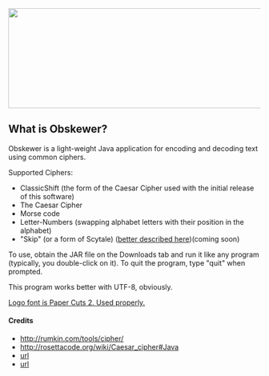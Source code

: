 <img src="https://srchub.org/p/obskewer/source/tree/master/img/obskewerlogo.png" width="600" height="200">

<h2>What is Obskewer?</h2>
Obskewer is a light-weight Java application for encoding and decoding text using common ciphers.

Supported Ciphers:
<ul>
<li>ClassicShift (the form of the Caesar Cipher used with the initial release of this software)</li>
<li>The Caesar Cipher</li>
<li>Morse code</li>
<li>Letter-Numbers (swapping alphabet letters with their position in the alphabet)</li>
<li>"Skip" (or a form of Scytale) (<a href="http://rumkin.com/tools/cipher/skip.php">better described here</a>)(coming soon)</li>
</ul>

To use, obtain the JAR file on the Downloads tab and run it like any program (typically, you double-click on it). To quit the program, type "quit" when prompted.

This program works better with UTF-8, obviously.

<a href="http://www.dafont.com/paper-cuts.font?l[]=10&text=Obskewer">Logo font is Paper Cuts 2. Used properly.</a>

<h4>Credits</h4>
<ul>
<li><a href="http://rumkin.com/tools/cipher/">http://rumkin.com/tools/cipher/</a></li>
<li><a href="http://rosettacode.org/wiki/Caesar_cipher#Java">http://rosettacode.org/wiki/Caesar_cipher#Java</a></li>
<li><a href="url">url</a></li>
<li><a href="url">url</a></li>
</ul>
